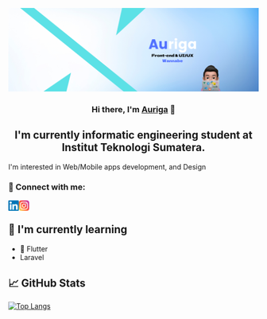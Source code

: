 <p align=”center”>
<img width=”2000" height=”50" src=banner.png alt=”my banner”>
</p>
<h3 align="center">
Hi there, I'm <a href="https://www.aurigaf.me/" target="_blank" rel="noreferrer">Auriga</a> 👋
</h3>

<h2 align="center">
I'm currently informatic engineering student at Institut Teknologi Sumatera.
</h2> 

I'm interested in Web/Mobile apps development, and Design



### 🤝 Connect with me:

<a href="https://www.linkedin.com/in/auriga-farhan/"><img align="left" src="linkedin.svg" alt=" | LinkedIn" width="21px"/></a>
<a href="https://instagram.com/aurigaf"><img align="left" src="instagram.svg" alt=" | Instagram" width="21px"/></a>
</br>

## 🌱 I'm currently learning

- 📱 Flutter
- Laravel

## 📈 GitHub Stats 
[![Top Langs](https://github-readme-stats.vercel.app/api/top-langs/?username=nadeeee&layout=compact)](https://github.com/nadeeee)
